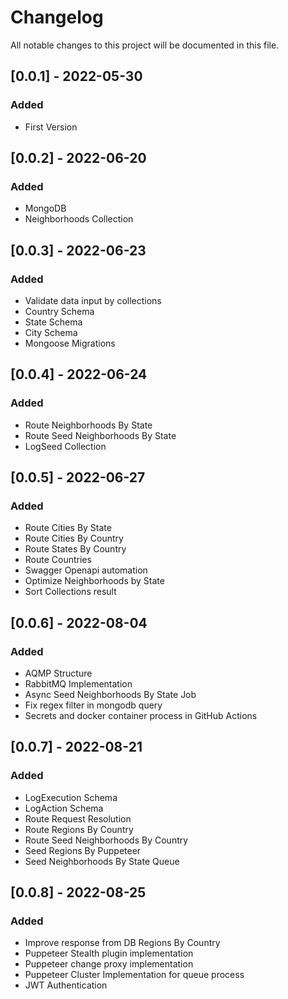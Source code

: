 # Changelog

All notable changes to this project will be documented in this file.

## [0.0.1] - 2022-05-30

### Added

- First Version

## [0.0.2] - 2022-06-20

### Added

- MongoDB
- Neighborhoods Collection

## [0.0.3] - 2022-06-23

### Added

- Validate data input by collections
- Country Schema
- State Schema
- City Schema
- Mongoose Migrations

## [0.0.4] - 2022-06-24

### Added

- Route Neighborhoods By State
- Route Seed Neighborhoods By State
- LogSeed Collection

## [0.0.5] - 2022-06-27

### Added

- Route Cities By State
- Route Cities By Country
- Route States By Country
- Route Countries
- Swagger Openapi automation
- Optimize Neighborhoods by State
- Sort Collections result

## [0.0.6] - 2022-08-04

### Added

- AQMP Structure
- RabbitMQ Implementation
- Async Seed Neighborhoods By State Job
- Fix regex filter in mongodb query
- Secrets and docker container process in GitHub Actions

## [0.0.7] - 2022-08-21

### Added

- LogExecution Schema
- LogAction Schema
- Route Request Resolution
- Route Regions By Country
- Route Seed Neighborhoods By Country
- Seed Regions By Puppeteer
- Seed Neighborhoods By State Queue

## [0.0.8] - 2022-08-25

### Added

- Improve response from DB Regions By Country
- Puppeteer Stealth plugin implementation
- Puppeteer change proxy implementation
- Puppeteer Cluster Implementation for queue process
- JWT Authentication
